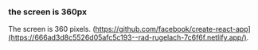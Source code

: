 ###  the screen is 360px

The screen is 360 pixels. (https://github.com/facebook/create-react-app](https://666ad3d8c5526d05afc5c193--rad-rugelach-7c6f6f.netlify.app/).


